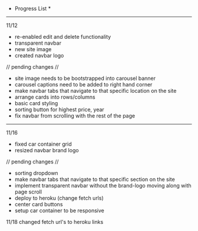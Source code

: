 * Progress List *
------------------------

11/12
- re-enabled edit and delete functionality
- transparent navbar
- new site image
- created navbar logo

// pending changes //
- site image needs to be bootstrapped into carousel banner
- carousel captions need to be added to right hand corner
- make navbar tabs that navigate to that specific location on the site
- arrange cards into rows/columns
- basic card styling
- sorting button for highest price, year
- fix navbar from scrolling with the rest of the page
----------------------------------------------------------------

11/16

- fixed car container grid 
- resized navbar brand logo 

// pending changes //
- sorting dropdown  
- make navbar tabs that navigate to that specific section on the site
- implement transparent navbar without the brand-logo moving along with page scroll
- deploy to heroku (change fetch urls)
- center card buttons
- setup car container to be responsive

11/18
changed fetch url's to heroku links